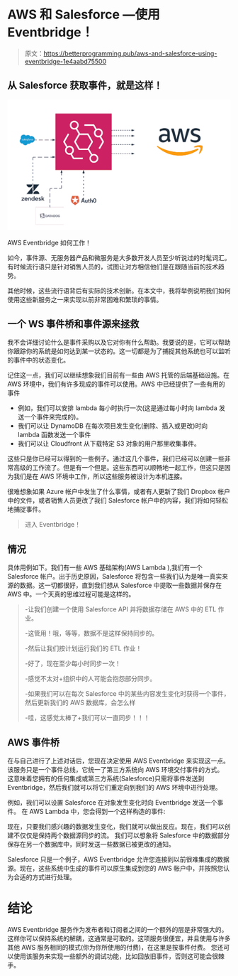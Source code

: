 # AWS 和 Salesforce —使用 Eventbridge！

> 原文：<https://betterprogramming.pub/aws-and-salesforce-using-eventbridge-1e4aabd75500>

## 从 Salesforce 获取事件，就是这样！

![](img/e73f781bb977233269b71914c3061cf2.png)

AWS Eventbridge 如何工作！

如今，事件源、无服务器产品和微服务是大多数开发人员至少听说过的时髦词汇。有时候流行语只是针对销售人员的，试图让对方相信他们是在跟随当前的技术趋势。

其他时候，这些流行语背后有实际的技术创新。在本文中，我将举例说明我们如何使用这些新服务之一来实现以前非常困难和繁琐的事情。

## 一个 WS 事件桥和事件源来拯救

我不会详细讨论什么是事件采购以及它对你有什么帮助。我要说的是，它可以帮助你跟踪你的系统是如何达到某一状态的。这一切都是为了捕捉其他系统也可以监听的事件中的状态变化。

记住这一点，我们可以继续想象我们目前有一些由 AWS 托管的后端基础设施。在 AWS 环境中，我们有许多现成的事件可以使用。AWS 中已经提供了一些有用的事件

*   例如，我们可以安排 lambda 每小时执行一次(这是通过每小时向 lambda 发送一个事件来完成的)。
*   我们可以让 DynamoDB 在每次项目发生变化(删除、插入或更改)时向 lambda 函数发送一个事件
*   我们可以让 Cloudfront 从下载特定 S3 对象的用户那里收集事件。

这些只是你已经可以得到的一些例子。通过这几个事件，我们已经可以创建一些非常高级的工作流了。但是有一个但是。这些东西可以顺畅地一起工作，但这只是因为我们是在 AWS 环境中工作，所以这些服务被设计为本机连接。

很难想象如果 Azure 帐户中发生了什么事情，或者有人更新了我们 Dropbox 帐户中的文件，或者销售人员更改了我们 Salesforce 帐户中的内容，我们将如何轻松地捕捉事件。

> 进入 Eventbridge！

## 情况

具体用例如下。我们有一些 AWS 基础架构(AWS Lambda ),我们有一个 Salesforce 帐户。出于历史原因，Salesforce 将包含一些我们认为是唯一真实来源的数据。这一切都很好，直到我们想从 Salesforce 中提取一些数据并保存在 AWS 中。一个天真的思维过程可能是这样的。

> -让我们创建一个使用 Salesforce API 并将数据存储在 AWS 中的 ETL 作业。
> 
> -这管用！哦，等等，数据不是这样保持同步的。
> 
> -然后让我们按计划运行我们的 ETL 作业！
> 
> -好了，现在至少每小时同步一次！
> 
> -感觉不太对+组织中的人可能会抱怨部分同步。
> 
> -如果我们可以在每次 Salesforce 中的某些内容发生变化时获得一个事件，然后更新我们的 AWS 数据库，会怎么样
> 
> -哇，这感觉太棒了+我们可以一直同步！！！

## AWS 事件桥

在与自己进行了上述对话后，您现在决定使用 AWS Eventbridge 来实现这一点。该服务只是一个事件总线，它统一了第三方系统向 AWS 环境交付事件的方式。
这意味着您拥有的任何集成或第三方系统(Salesforce)只需将事件发送到 Eventbridge，然后我们就可以将它们重定向到我们的 AWS 环境中进行处理。

例如，我们可以设置 Salesforce 在对象发生变化时向 Eventbridge 发送一个事件。
在 AWS Lambda 中，您会得到一个这样构造的事件:

现在，只要我们感兴趣的数据发生变化，我们就可以做出反应。现在，我们可以创建不仅仅是保持两个数据源同步的流。
我们可以想象将 Salesforce 中的数据部分保存在另一个数据库中，同时发送一些数据已被更改的通知。

Salesforce 只是一个例子，AWS Eventbridge 允许您连接到以前很难集成的数据源。现在，这些系统中生成的事件可以原生集成到您的 AWS 帐户中，并按照您认为合适的方式进行处理。

# 结论

AWS Eventbridge 服务作为发布者和订阅者之间的一个额外的层是非常强大的。这样你可以保持系统的解耦，这通常是可取的。这项服务很便宜，并且使用与许多其他 AWS 服务相同的模式(你为你所使用的付费)，在这里是按事件付费。
您还可以使用该服务来实现一些额外的调试功能，比如回放旧事件，否则这可能会很棘手。